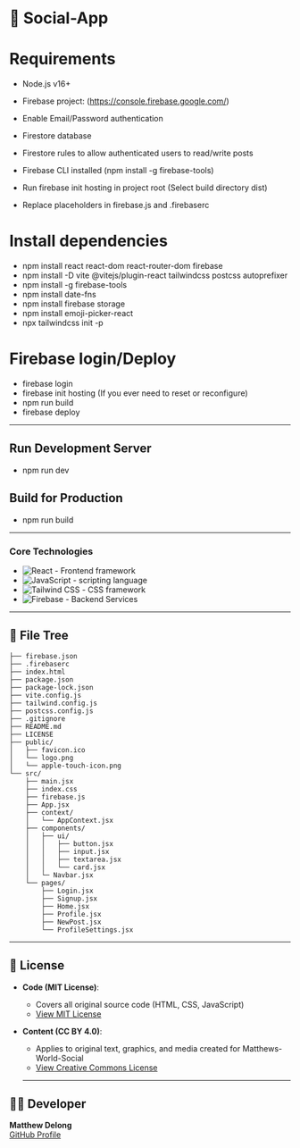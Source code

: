# :speech_balloon: Social-App

# Requirements
- Node.js v16+
- Firebase project: (https://console.firebase.google.com/)
- Enable Email/Password authentication
- Firestore database
- Firestore rules to allow authenticated users to read/write posts
- Firebase CLI installed (npm install -g firebase-tools)

- Run firebase init hosting in project root (Select build directory dist)
- Replace placeholders in firebase.js and .firebaserc

# Install dependencies
- npm install react react-dom react-router-dom firebase
- npm install -D vite @vitejs/plugin-react tailwindcss postcss autoprefixer
- npm install -g firebase-tools
- npm install date-fns
- npm install firebase storage
- npm install emoji-picker-react
- npx tailwindcss init -p

# Firebase login/Deploy
- firebase login
- firebase init hosting (If you ever need to reset or reconfigure)
- npm run build
- firebase deploy

---

## Run Development Server
- npm run dev

## Build for Production
- npm run build

---

### Core Technologies  
- ![React](https://img.shields.io/badge/React-20232A?style=for-the-badge&logo=react&logoColor=61DAFB) - Frontend framework 
- ![JavaScript](https://img.shields.io/badge/JavaScript-323330?style=for-the-badge&logo=javascript&logoColor=F7DF1E) - scripting language
- ![Tailwind CSS](https://img.shields.io/badge/Tailwind_CSS-grey?style=for-the-badge&logo=tailwind-css&logoColor=38B2AC) - CSS framework
- ![Firebase](https://img.shields.io/badge/firebase-ffca28?style=for-the-badge&logo=firebase&logoColor=black) - Backend Services

---

## :deciduous_tree: File Tree
```
├── firebase.json
├── .firebaserc
├── index.html
├── package.json
├── package-lock.json
├── vite.config.js
├── tailwind.config.js
├── postcss.config.js
├── .gitignore
├── README.md
├── LICENSE
├── public/
│   ├── favicon.ico
│   └── logo.png
│   └── apple-touch-icon.png
└── src/
    ├── main.jsx
    ├── index.css
    ├── firebase.js
    ├── App.jsx
    ├── context/
    │   └── AppContext.jsx
    ├── components/
    │   ├── ui/
    │   │   ├── button.jsx
    │   │   ├── input.jsx
    │   │   ├── textarea.jsx
    │   │   └── card.jsx
    │   └─ Navbar.jsx
    └── pages/
        ├── Login.jsx
        ├── Signup.jsx
        ├── Home.jsx
        ├── Profile.jsx
        ├── NewPost.jsx
        └── ProfileSettings.jsx
  ```
---
 
## 📜 License  
- **Code (MIT License)**:  
  - Covers all original source code (HTML, CSS, JavaScript)  
  - [View MIT License](LICENSE)  
- **Content (CC BY 4.0)**:  
  - Applies to original text, graphics, and media created for Matthews-World-Social 
  - [View Creative Commons License](https://creativecommons.org/licenses/by/4.0/)  

  ---

## 👨‍💻 Developer  
**Matthew Delong**  
[GitHub Profile](https://github.com/MatthewDelong)  
